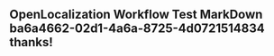 <properties
ms.topic="hero-topic"
ms.test1="hero-topic"
ms.test2="test"/>

## OpenLocalization Workflow Test MarkDown ba6a4662-02d1-4a6a-8725-4d0721514834 thanks!
